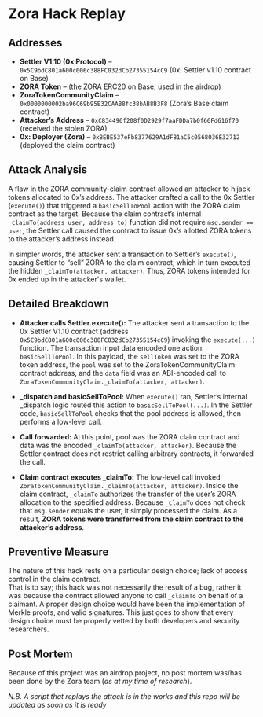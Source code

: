 # Zora Hack Replay

##  Addresses

- **Settler V1.10 (0x Protocol)** – `0x5C9bdC801a600c006c388FC032dCb27355154cC9` (0x: Settler v1.10 contract on Base)
- **ZORA Token** – (the ZORA ERC20 on Base; used in the airdrop)
- **ZoraTokenCommunityClaim** – `0x0000000002ba96C69b95E32CAAB8fc38bAB8B3F8` (Zora’s Base claim contract)
- **Attacker’s Address** – `0xC834496f208f0D2929f7aaFDDa7b0f66Fd616f70` (received the stolen ZORA)
- **0x: Deployer (Zora)** – `0xBEBE537eFb8377629A1dFB1aC5c0568036E32712` (deployed the claim contract)

## Attack Analysis

A flaw in the ZORA community-claim contract allowed an attacker to hijack tokens allocated to 0x’s address. The attacker crafted a call to the 0x Settler (`execute()`) that triggered a `basicSellToPool` action with the ZORA claim contract as the target. Because the claim contract’s internal `_claimTo(address user, address to)` function did not require `msg.sender == user`, the Settler call caused the contract to issue 0x’s allotted ZORA tokens to the attacker’s address instead.

In simpler words, the attacker sent a transaction to Settler’s `execute()`, causing Settler to “sell” ZORA to the claim contract, which in turn executed the hidden `_claimTo(attacker, attacker)`. Thus, ZORA tokens intended for 0x ended up in the attacker's wallet.

## Detailed Breakdown

- **Attacker calls Settler.execute():** The attacker sent a transaction to the 0x Settler V1.10 contract (address `0x5C9bdC801a600c006c388FC032dCb27355154cC9`) invoking the `execute(...)` function. The transaction input data encoded one action: `basicSellToPool`. In this payload, the `sellToken` was set to the ZORA token address, the `pool` was set to the ZoraTokenCommunityClaim contract address, and the `data` field was an ABI-encoded call to `ZoraTokenCommunityClaim._claimTo(attacker, attacker)`.

- **_dispatch and basicSellToPool:** When `execute()` ran, Settler’s internal _dispatch logic routed this action to `basicSellToPool(...)`. In the Settler code, `basicSellToPool` checks that the pool address is allowed, then performs a low-level call.

- **Call forwarded:** At this point, pool was the ZORA claim contract and data was the encoded `_claimTo(attacker, attacker)`. Because the Settler contract does not restrict calling arbitrary contracts, it forwarded the call.

- **Claim contract executes _claimTo:** The low-level call invoked `ZoraTokenCommunityClaim._claimTo(attacker, attacker)`. Inside the claim contract, `_claimTo` authorizes the transfer of the user’s ZORA allocation to the specified address. Because `_claimTo` does not check that `msg.sender` equals the user, it simply processed the claim. As a result, **ZORA tokens were transferred from the claim contract to the attacker’s address**.

## Preventive Measure

The nature of this hack rests on a particular design choice; lack of access control in the claim contract.  
That is to say; this hack was not necessarily the result of a bug, rather it was because the contract allowed anyone to call `_claimTo` on behalf of a claimant.
A proper design choice would have been the implementation of Merkle proofs, and valid signatures. This just goes to show that every design choice must be properly vetted by both developers and security researchers.

## Post Mortem

Because of this project was an airdrop project, no post mortem was/has been done by the Zora team (*as at my time of research*).

*N.B. A script that replays the attack is in the works and this repo will be updated as soon as it is ready*